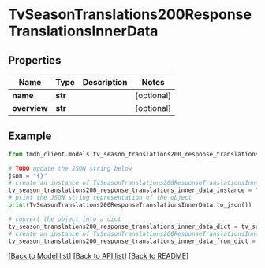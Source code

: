 # TvSeasonTranslations200ResponseTranslationsInnerData


## Properties

Name | Type | Description | Notes
------------ | ------------- | ------------- | -------------
**name** | **str** |  | [optional] 
**overview** | **str** |  | [optional] 

## Example

```python
from tmdb_client.models.tv_season_translations200_response_translations_inner_data import TvSeasonTranslations200ResponseTranslationsInnerData

# TODO update the JSON string below
json = "{}"
# create an instance of TvSeasonTranslations200ResponseTranslationsInnerData from a JSON string
tv_season_translations200_response_translations_inner_data_instance = TvSeasonTranslations200ResponseTranslationsInnerData.from_json(json)
# print the JSON string representation of the object
print(TvSeasonTranslations200ResponseTranslationsInnerData.to_json())

# convert the object into a dict
tv_season_translations200_response_translations_inner_data_dict = tv_season_translations200_response_translations_inner_data_instance.to_dict()
# create an instance of TvSeasonTranslations200ResponseTranslationsInnerData from a dict
tv_season_translations200_response_translations_inner_data_from_dict = TvSeasonTranslations200ResponseTranslationsInnerData.from_dict(tv_season_translations200_response_translations_inner_data_dict)
```
[[Back to Model list]](../README.md#documentation-for-models) [[Back to API list]](../README.md#documentation-for-api-endpoints) [[Back to README]](../README.md)


